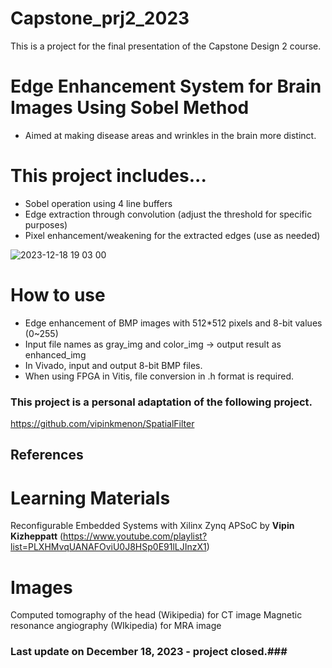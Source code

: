 # Capstone_prj2_2023
This is a project for the final presentation of the Capstone Design 2 course.

# Edge Enhancement System for Brain Images Using Sobel Method
- Aimed at making disease areas and wrinkles in the brain more distinct.

# This project includes...
- Sobel operation using 4 line buffers
- Edge extraction through convolution (adjust the threshold for specific purposes)
- Pixel enhancement/weakening for the extracted edges (use as needed)

![2023-12-18 19 03 00](https://github.com/G-M-Kim/Capstone_prj2_2023/assets/127372167/b1fe948d-d417-4499-9dcd-d940def06cb4)

# How to use
- Edge enhancement of BMP images with 512*512 pixels and 8-bit values (0~255)
- Input file names as gray_img and color_img -> output result as enhanced_img
- In Vivado, input and output 8-bit BMP files.
- When using FPGA in Vitis, file conversion in .h format is required.

### This project is a personal adaptation of the following project. ###
https://github.com/vipinkmenon/SpatialFilter

## References
# Learning Materials
Reconfigurable Embedded Systems with Xilinx Zynq APSoC by **Vipin Kizheppatt**
(https://www.youtube.com/playlist?list=PLXHMvqUANAFOviU0J8HSp0E91lLJInzX1)

# Images
Computed tomography of the head (Wikipedia) for CT image
Magnetic resonance angiography (WIkipedia) for MRA image

### Last update on December 18, 2023 - project closed.###
